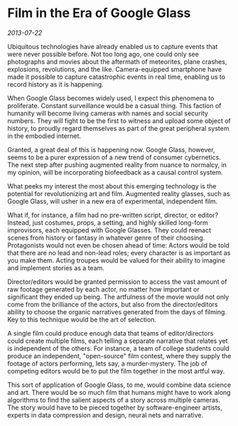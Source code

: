 # Film in the Era of Google Glass

_2013-07-22_

Ubiquitous technologies have already enabled us to capture events that were never possible before. Not too long ago, 
one could only see photographs and movies about the aftermath of meteorites, plane crashes, explosions, revolutions, 
and the like. Camera-equipped smartphone have made it possible to capture catastrophic events in real time, enabling 
us to record history as it is happening.

When Google Glass becomes widely used, I expect this phenomena to proliferate. Constant surveillance would be a casual 
thing. This faction of humanity will become living cameras with names and social security numbers. They will fight to 
be the first to witness and upload some object of history, to proudly regard themselves as part of the great peripheral 
system in the embodied internet.

Granted, a great deal of this is happening now. Google Glass, however, seems to be a purer expression of a new trend of 
consumer cybernetics. The next step after pushing augmented reality from nuance to normalcy, in my opinion, will be 
incorporating biofeedback as a causal control system.

What peeks my interest the most about this emerging technology is the potential for revolutionizing art and film. 
Augmented reality glasses, such as Google Glass, will usher in a new era of experimental, independent film.

What if, for instance, a film had no pre-written script, director, or editor? Instead, just costumes, props, a setting, 
and highly skilled long-form improvisors, each equipped with Google Glasses. They could reenact scenes from history or 
fantasy in whatever genre of their choosing. Protagonists would not even be chosen ahead of time: Actors would be told 
that there are no lead and non-lead roles; every character is as important as you make them.  Acting troupes would be 
valued for their ability to imagine and implement stories as a team.

Director/editors would be granted permission to access the vast amount of raw footage generated by each actor, no 
matter how important or significant they ended up being. The artfulness of the movie would not only come from the 
brilliance of the actors, but also from the director/editors ability to choose the organic narratives generated from 
the days of filming. Key to this technique would be the art of selection.

A single film could produce enough data that teams of editor/directors could create multiple films, each telling a 
separate narrative that relates yet is independent of the others. For instance, a team of college students could 
produce an independent, "open-source" film contest, where they supply the footage of actors performing, lets say, a 
murder-mystery. The job of competing editors would be to put the film together in the most artful way.

This sort of application of Google Glass, to me, would combine data science and art. There would be so much film that 
humans might have to work along algorithms to find the salient aspects of a story across multiple cameras. The story 
would have to be pieced together by software-engineer artists, experts in data compression and design, neural nets and 
narrative.
